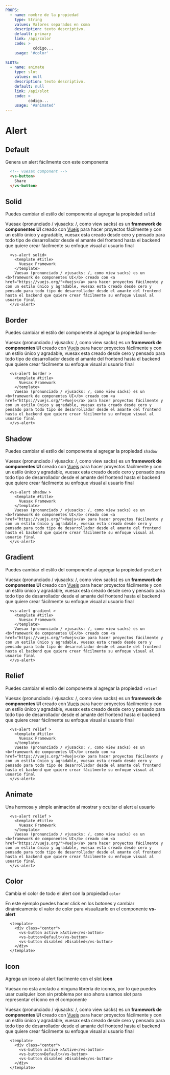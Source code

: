 ```yaml
---
PROPS:
  - name: nombre de la propiedad
    type: String
    values: Valores separados en coma
    description: texto descriptivo.
    default: primary
    link: /api/color
    code: >
            código...
    usage: '#color'
  
SLOTS:
  - name: animate
    type: slot
    values: null
    description: texto descriptivo.
    default: null
    link: /api/slot
    code: >
          código...
    usage: '#animated'
---
```

  
# Alert

<card>

## Default

<docs-warn />

Genera un alert fácilmente con este componente

<div slot="example">
  <Alert-default />
</div>

<div slot="template">
  
  <!-- ```html
    <vs-alert>
      <template #title>
        Vuesax Framework
      </template>
      Vuesax (pronunciado / vjusacksː /, como view sacks) es un <b>framework de componentes UI</b> creado con <a href="https://vuejs.org/">Vuejs</a> para hacer proyectos fácilmente y con un estilo único y agradable, vuesax esta creado desde cero y pensado para todo tipo de desarrollador desde el amante del frontend hasta el backend que quiere crear fácilmente su enfoque visual al usuario final
    </vs-alert>
  ``` -->

  ```html
    <!-- vuesax component -->
    <vs-button>
      Share
    </vs-button>
  ```

</div>

</card>

<card>

## Solid

Puedes cambiar el estilo del componente al agregar la propiedad `solid`

<div slot="example">
  <div class="center">
    <vs-alert solid>
      <template #title>
        Vuesax Framework
      </template>
      Vuesax (pronunciado / vjusacksː /, como view sacks) es un <b>framework de componentes UI</b> creado con <a href="https://vuejs.org/">Vuejs</a> para hacer proyectos fácilmente y con un estilo único y agradable, vuesax esta creado desde cero y pensado para todo tipo de desarrollador desde el amante del frontend hasta el backend que quiere crear fácilmente su enfoque visual al usuario final
    </vs-alert>
  </div>
</div>

<div slot="template">
  
  ```html{1}
    <vs-alert solid>
      <template #title>
        Vuesax Framework
      </template>
      Vuesax (pronunciado / vjusacksː /, como view sacks) es un <b>framework de componentes UI</b> creado con <a href="https://vuejs.org/">Vuejs</a> para hacer proyectos fácilmente y con un estilo único y agradable, vuesax esta creado desde cero y pensado para todo tipo de desarrollador desde el amante del frontend hasta el backend que quiere crear fácilmente su enfoque visual al usuario final
    </vs-alert>
  ```

</div>

</card>

<card>

## Border

Puedes cambiar el estilo del componente al agregar la propiedad `border`

<div slot="example">
  <div class="center">
    <vs-alert border >
      <template #title>
        Vuesax Framework
      </template>
      Vuesax (pronunciado / vjusacksː /, como view sacks) es un <b>framework de componentes UI</b> creado con <a href="https://vuejs.org/">Vuejs</a> para hacer proyectos fácilmente y con un estilo único y agradable, vuesax esta creado desde cero y pensado para todo tipo de desarrollador desde el amante del frontend hasta el backend que quiere crear fácilmente su enfoque visual al usuario final
    </vs-alert>
  </div>
</div>

<div slot="template">
  
  ```html{1}
    <vs-alert border >
      <template #title>
        Vuesax Framework
      </template>
      Vuesax (pronunciado / vjusacksː /, como view sacks) es un <b>framework de componentes UI</b> creado con <a href="https://vuejs.org/">Vuejs</a> para hacer proyectos fácilmente y con un estilo único y agradable, vuesax esta creado desde cero y pensado para todo tipo de desarrollador desde el amante del frontend hasta el backend que quiere crear fácilmente su enfoque visual al usuario final
    </vs-alert>
  ```

</div>

</card>

<card>

## Shadow

Puedes cambiar el estilo del componente al agregar la propiedad `shadow`

<div slot="example">
  <div class="center">
    <vs-alert shadow >
      <template #title>
        Vuesax Framework
      </template>
      Vuesax (pronunciado / vjusacksː /, como view sacks) es un <b>framework de componentes UI</b> creado con <a href="https://vuejs.org/">Vuejs</a> para hacer proyectos fácilmente y con un estilo único y agradable, vuesax esta creado desde cero y pensado para todo tipo de desarrollador desde el amante del frontend hasta el backend que quiere crear fácilmente su enfoque visual al usuario final
    </vs-alert>
  </div>
</div>

<div slot="template">
  
  ```html{1}
    <vs-alert shadow >
      <template #title>
        Vuesax Framework
      </template>
      Vuesax (pronunciado / vjusacksː /, como view sacks) es un <b>framework de componentes UI</b> creado con <a href="https://vuejs.org/">Vuejs</a> para hacer proyectos fácilmente y con un estilo único y agradable, vuesax esta creado desde cero y pensado para todo tipo de desarrollador desde el amante del frontend hasta el backend que quiere crear fácilmente su enfoque visual al usuario final
    </vs-alert>
  ```

</div>

</card>

<card>

## Gradient

Puedes cambiar el estilo del componente al agregar la propiedad `gradient`

<div slot="example">
  <div class="center">
    <vs-alert gradient >
      <template #title>
        Vuesax Framework
      </template>
      Vuesax (pronunciado / vjusacksː /, como view sacks) es un <b>framework de componentes UI</b> creado con <a href="https://vuejs.org/">Vuejs</a> para hacer proyectos fácilmente y con un estilo único y agradable, vuesax esta creado desde cero y pensado para todo tipo de desarrollador desde el amante del frontend hasta el backend que quiere crear fácilmente su enfoque visual al usuario final
    </vs-alert>
  </div>
</div>

<div slot="template">
  
  ```html{1}
    <vs-alert gradient >
      <template #title>
        Vuesax Framework
      </template>
      Vuesax (pronunciado / vjusacksː /, como view sacks) es un <b>framework de componentes UI</b> creado con <a href="https://vuejs.org/">Vuejs</a> para hacer proyectos fácilmente y con un estilo único y agradable, vuesax esta creado desde cero y pensado para todo tipo de desarrollador desde el amante del frontend hasta el backend que quiere crear fácilmente su enfoque visual al usuario final
    </vs-alert>
  ```

</div>

</card>

<card>

## Relief

Puedes cambiar el estilo del componente al agregar la propiedad `relief`

<div slot="example">
  <div class="center">
    <vs-alert relief >
      <template #title>
        Vuesax Framework
      </template>
      Vuesax (pronunciado / vjusacksː /, como view sacks) es un <b>framework de componentes UI</b> creado con <a href="https://vuejs.org/">Vuejs</a> para hacer proyectos fácilmente y con un estilo único y agradable, vuesax esta creado desde cero y pensado para todo tipo de desarrollador desde el amante del frontend hasta el backend que quiere crear fácilmente su enfoque visual al usuario final
    </vs-alert>
  </div>
</div>

<div slot="template">
  
  ```html{1}
    <vs-alert relief >
      <template #title>
        Vuesax Framework
      </template>
      Vuesax (pronunciado / vjusacksː /, como view sacks) es un <b>framework de componentes UI</b> creado con <a href="https://vuejs.org/">Vuejs</a> para hacer proyectos fácilmente y con un estilo único y agradable, vuesax esta creado desde cero y pensado para todo tipo de desarrollador desde el amante del frontend hasta el backend que quiere crear fácilmente su enfoque visual al usuario final
    </vs-alert>
  ```

</div>

</card>

<card>

## Animate

Una hermosa y simple animación al mostrar y ocultar el alert al usuario

<div slot="example">
  <Alert-animate />
</div>

<div slot="template">
  
  ```html{1}
    <vs-alert relief >
      <template #title>
        Vuesax Framework
      </template>
      Vuesax (pronunciado / vjusacksː /, como view sacks) es un <b>framework de componentes UI</b> creado con <a href="https://vuejs.org/">Vuejs</a> para hacer proyectos fácilmente y con un estilo único y agradable, vuesax esta creado desde cero y pensado para todo tipo de desarrollador desde el amante del frontend hasta el backend que quiere crear fácilmente su enfoque visual al usuario final
    </vs-alert>
  ```

</div>

</card>

<card>

## Color

Cambia el color de todo el alert con la propiedad `color`

En este ejemplo puedes hacer click en los botones y cambiar dinámicamente el valor de color para visualizarlo en el componente **vs-alert**

<div slot="example">
  <Alert-color />
</div>

<div slot="template">
  
  ```html{3,4,5}
    <template>
      <div class="center">
        <vs-button active >Active</vs-button>
        <vs-button>Default</vs-button>
        <vs-button disabled >Disabled</vs-button>
      </div>
    </template>
  ```

</div>

</card>

<card>

## Icon

Agrega un icono al alert facilmente con el slot **icon**

Vuesax no esta anclado a ninguna librería de iconos, por lo que puedes usar cualquier icon sin problema por eso ahora usamos slot para representar el icono en el componente

<div slot="example">
  <div class="center">
    <vs-alert>
      <template #icon>
        <i class='bx bxs-chat'></i>
      </template>
      <template #title>
        Vuesax Alert Icon
      </template>
      Vuesax (pronunciado / vjusacksː /, como view sacks) es un <b>framework de componentes UI</b> creado con <a href="https://vuejs.org/">Vuejs</a> para hacer proyectos fácilmente y con un estilo único y agradable, vuesax esta creado desde cero y pensado para todo tipo de desarrollador desde el amante del frontend hasta el backend que quiere crear fácilmente su enfoque visual al usuario final
    </vs-alert>
  </div>
</div>

<div slot="template">
  
  ```html{3,4,5}
    <template>
      <div class="center">
        <vs-button active >Active</vs-button>
        <vs-button>Default</vs-button>
        <vs-button disabled >Disabled</vs-button>
      </div>
    </template>
  ```

</div>

</card>
